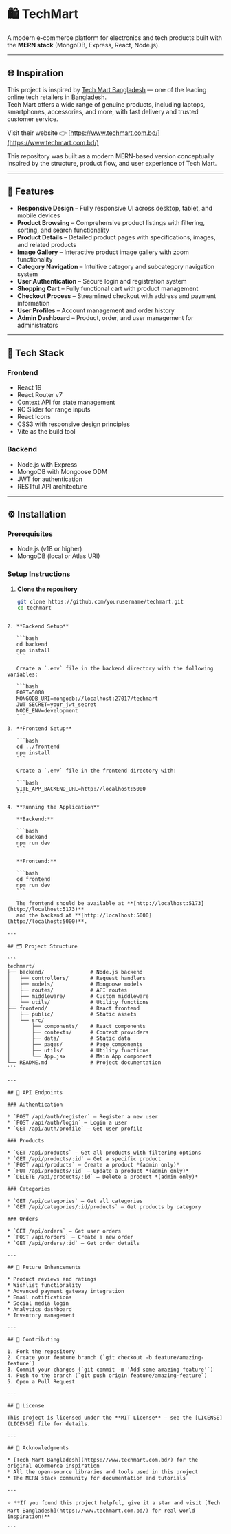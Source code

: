 # 🛍️ TechMart

A modern e-commerce platform for electronics and tech products built with the **MERN stack** (MongoDB, Express, React, Node.js).

---

## 🌐 Inspiration

This project is inspired by [Tech Mart Bangladesh](https://www.techmart.com.bd/) — one of the leading online tech retailers in Bangladesh.  
Tech Mart offers a wide range of genuine products, including laptops, smartphones, accessories, and more, with fast delivery and trusted customer service.

Visit their website 👉 [https://www.techmart.com.bd/](https://www.techmart.com.bd/)

This repository was built as a modern MERN-based version conceptually inspired by the structure, product flow, and user experience of Tech Mart.

---

## 🚀 Features

- **Responsive Design** – Fully responsive UI across desktop, tablet, and mobile devices  
- **Product Browsing** – Comprehensive product listings with filtering, sorting, and search functionality  
- **Product Details** – Detailed product pages with specifications, images, and related products  
- **Image Gallery** – Interactive product image gallery with zoom functionality  
- **Category Navigation** – Intuitive category and subcategory navigation system  
- **User Authentication** – Secure login and registration system  
- **Shopping Cart** – Fully functional cart with product management  
- **Checkout Process** – Streamlined checkout with address and payment information  
- **User Profiles** – Account management and order history  
- **Admin Dashboard** – Product, order, and user management for administrators  

---

## 🧰 Tech Stack

### Frontend
- React 19  
- React Router v7  
- Context API for state management  
- RC Slider for range inputs  
- React Icons  
- CSS3 with responsive design principles  
- Vite as the build tool  

### Backend
- Node.js with Express  
- MongoDB with Mongoose ODM  
- JWT for authentication  
- RESTful API architecture  

---

## ⚙️ Installation

### Prerequisites
- Node.js (v18 or higher)  
- MongoDB (local or Atlas URI)  

### Setup Instructions

1. **Clone the repository**
   ```bash
   git clone https://github.com/yourusername/techmart.git
   cd techmart
````

2. **Backend Setup**

   ```bash
   cd backend
   npm install
   ```

   Create a `.env` file in the backend directory with the following variables:

   ```bash
   PORT=5000
   MONGODB_URI=mongodb://localhost:27017/techmart
   JWT_SECRET=your_jwt_secret
   NODE_ENV=development
   ```

3. **Frontend Setup**

   ```bash
   cd ../frontend
   npm install
   ```

   Create a `.env` file in the frontend directory with:

   ```bash
   VITE_APP_BACKEND_URL=http://localhost:5000
   ```

4. **Running the Application**

   **Backend:**

   ```bash
   cd backend
   npm run dev
   ```

   **Frontend:**

   ```bash
   cd frontend
   npm run dev
   ```

   The frontend should be available at **[http://localhost:5173](http://localhost:5173)**
   and the backend at **[http://localhost:5000](http://localhost:5000)**.

---

## 🗂️ Project Structure

```
techmart/
├── backend/               # Node.js backend
│   ├── controllers/       # Request handlers
│   ├── models/            # Mongoose models
│   ├── routes/            # API routes
│   ├── middleware/        # Custom middleware
│   └── utils/             # Utility functions
├── frontend/              # React frontend
│   ├── public/            # Static assets
│   └── src/
│       ├── components/    # React components
│       ├── contexts/      # Context providers
│       ├── data/          # Static data
│       ├── pages/         # Page components
│       ├── utils/         # Utility functions
│       └── App.jsx        # Main App component
└── README.md              # Project documentation
```

---

## 🔗 API Endpoints

### Authentication

* `POST /api/auth/register` – Register a new user
* `POST /api/auth/login` – Login a user
* `GET /api/auth/profile` – Get user profile

### Products

* `GET /api/products` – Get all products with filtering options
* `GET /api/products/:id` – Get a specific product
* `POST /api/products` – Create a product *(admin only)*
* `PUT /api/products/:id` – Update a product *(admin only)*
* `DELETE /api/products/:id` – Delete a product *(admin only)*

### Categories

* `GET /api/categories` – Get all categories
* `GET /api/categories/:id/products` – Get products by category

### Orders

* `GET /api/orders` – Get user orders
* `POST /api/orders` – Create a new order
* `GET /api/orders/:id` – Get order details

---

## 🌟 Future Enhancements

* Product reviews and ratings
* Wishlist functionality
* Advanced payment gateway integration
* Email notifications
* Social media login
* Analytics dashboard
* Inventory management

---

## 🤝 Contributing

1. Fork the repository
2. Create your feature branch (`git checkout -b feature/amazing-feature`)
3. Commit your changes (`git commit -m 'Add some amazing feature'`)
4. Push to the branch (`git push origin feature/amazing-feature`)
5. Open a Pull Request

---

## 📜 License

This project is licensed under the **MIT License** – see the [LICENSE](LICENSE) file for details.

---

## 💬 Acknowledgments

* [Tech Mart Bangladesh](https://www.techmart.com.bd/) for the original eCommerce inspiration
* All the open-source libraries and tools used in this project
* The MERN stack community for documentation and tutorials

---

⭐ **If you found this project helpful, give it a star and visit [Tech Mart Bangladesh](https://www.techmart.com.bd/) for real-world inspiration!**

```
